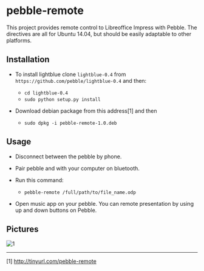 pebble-remote
=========

This project provides remote control to Libreoffice Impress with Pebble. The directives are all for Ubuntu 14.04, but should be easily adaptable to other platforms. 

## Installation

* To install lightblue clone `lightblue-0.4` from `https://github.com/pebble/lightblue-0.4` and then:
    * `cd lightblue-0.4`
    * `sudo python setup.py install`

* Download debian package from this address[1] and then

    * `sudo dpkg -i pebble-remote-1.0.deb`


## Usage

* Disconnect between the pebble by phone.

* Pair pebble and with your computer on bluetooth.

* Run this command:
    
    * `pebble-remote /full/path/to/file_name.odp`

* Open music app on your pebble. You can remote presentation by using up and down buttons on Pebble.


## Pictures

![1](https://github.com/COMU/pebble-remote/blob/master/pictures/Screenshot%202015-01-02%20at%2001.33.35.png)

---
[1] http://tinyurl.com/pebble-remote


